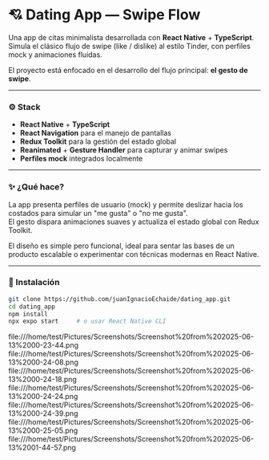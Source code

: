 # 💘 Dating App — Swipe Flow

Una app de citas minimalista desarrollada con **React Native** + **TypeScript**.  
Simula el clásico flujo de swipe (like / dislike) al estilo Tinder, con perfiles mock y animaciones fluidas.

El proyecto está enfocado en el desarrollo del flujo principal: **el gesto de swipe**.

---

### ⚙️ Stack

- **React Native** + **TypeScript**
- **React Navigation** para el manejo de pantallas
- **Redux Toolkit** para la gestión del estado global
- **Reanimated** + **Gesture Handler** para capturar y animar swipes
- **Perfiles mock** integrados localmente

---

### ✨ ¿Qué hace?

La app presenta perfiles de usuario (mock) y permite deslizar hacia los costados para simular un "me gusta" o "no me gusta".  
El gesto dispara animaciones suaves y actualiza el estado global con Redux Toolkit.

El diseño es simple pero funcional, ideal para sentar las bases de un producto escalable o experimentar con técnicas modernas en React Native.

---

### 🚀 Instalación

```bash
git clone https://github.com/juanIgnacioEchaide/dating_app.git
cd dating_app
npm install
npx expo start     # o usar React Native CLI
```

file:///home/test/Pictures/Screenshots/Screenshot%20from%202025-06-13%2000-23-44.png
file:///home/test/Pictures/Screenshots/Screenshot%20from%202025-06-13%2000-24-08.png
file:///home/test/Pictures/Screenshots/Screenshot%20from%202025-06-13%2000-24-18.png
file:///home/test/Pictures/Screenshots/Screenshot%20from%202025-06-13%2000-24-24.png
file:///home/test/Pictures/Screenshots/Screenshot%20from%202025-06-13%2000-24-39.png
file:///home/test/Pictures/Screenshots/Screenshot%20from%202025-06-13%2000-25-05.png
file:///home/test/Pictures/Screenshots/Screenshot%20from%202025-06-13%2001-44-57.png
